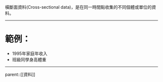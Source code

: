 橫斷面資料(Cross-sectional data)，是在同一時間點收集的不同個體或單位的資料。
- - -
# 範例：
- 1995年家庭年收入
- 班級同學身高體重
- - -
parent::[[資料]]